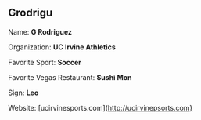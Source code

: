 <h2>Grodrigu</h2>

Name: <b>G Rodriguez</b>

Organization: <b>UC Irvine Athletics</b>

Favorite Sport: <b>Soccer</b>

Favorite Vegas Restaurant: <b>Sushi Mon</b>

Sign: <b>Leo</b>

Website: [ucirvinesports.com](http://ucirvinepsorts.com}
